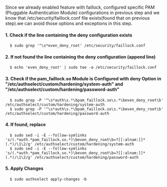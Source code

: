 Since we already enabled feature with faillock, configured specific PAM (Pluggable Authentication Module) configurations in previous step and we know that /etc/security/faillock.conf file exists(found that on previous step).we can avoid those options and exceptions in this step.

  #### 1. Check if the line containing the deny configuration exists
      $ sudo grep '^\s*even_deny_root' /etc/security/faillock.conf 

  #### 2. If not found the line containing the deny configuration (append line)
      $ echo 'even_deny_root' | sudo tee -a /etc/security/faillock.conf 

  #### 3. Check if the pam_faillock.so Module is Configured with deny Option in "/etc/authselect/custom/hardening/system-auth" and "/etc/authselect/custom/hardening/password-auth"
      $ sudo grep -P '^\s*auth\s.*\bpam_faillock.so\s.*\beven_deny_root\b' /etc/authselect/custom/hardening/system-auth
      $ sudo grep -P '^\s*auth\s.*\bpam_faillock.so\s.*\beven_deny_root\b' /etc/authselect/custom/hardening/password-auth

  #### 4. If found, replace
      $ sudo sed -i -E --follow-symlinks 's/(.*auth.*pam_faillock.so.*)\beven_deny_root\b=?[[:alnum:]]*(.*)/\1\2/g' /etc/authselect/custom/hardening/system-auth
      $ sudo sed -i -E --follow-symlinks 's/(.*auth.*pam_faillock.so.*)\beven_deny_root\b=?[[:alnum:]]*(.*)/\1\2/g' /etc/authselect/custom/hardening/password-auth

  #### 5. Apply Changes
      $ sudo authselect apply-changes -b
